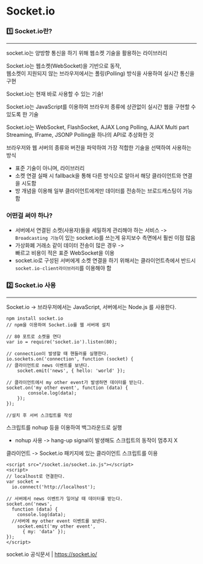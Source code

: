 # Socket.io

### 1️⃣ Socket.io란?
<hr/>

socket.io는 양방향 통신을 하기 위해 웹소켓 기술을 활용하는 라이브러리

Socket.io는 웹소켓(WebSocket)을 기반으로 동작, <br/>
웹소켓이 지원되지 않는 브라우저에서는 폴링(Polling) 방식을 사용하여 실시간 통신을 구현

Socket.io는 현재 바로 사용할 수 있는 기술!

 Socket.io는 JavaScript를 이용하여 브라우저 종류에 상관없이 실시간 웹을 구현할 수 있도록 한 기술

 Socket.io는 WebSocket, FlashSocket, AJAX Long Polling, AJAX Multi part Streaming, IFrame, JSONP Polling을 하나의 API로 추상화한 것
 
  브라우저와 웹 서버의 종류와 버전을 파악하여 가장 적합한 기술을 선택하여 사용하는 방식

- 표준 기술이 아니며, 라이브러리
- 소켓 연결 실패 시 fallback을 통해 다른 방식으로 알아서 해당 클라이언트와 연결을 시도함
- 방 개념을 이용해 일부 클라이언트에게만 데이터를 전송하는 브로드캐스팅이 가능함

### 어떤걸 써야 하나?
- 서버에서 연결된 소켓(사용자)들을 세밀하게 관리해야 하는 서비스 -> <br/>`Broadcasting 기능`이 있는 socket.io를 쓰는게 유지보수 측면에서 훨씬 이점 많음
- 가상화폐 거래소 같이 데이터 전송이 많은 경우 -> <br/> 빠르고 비용이 적은 표준 WebSocket을 이용
- socket.io로 구성된 서버에게 소켓 연결을 하기 위해서는 클라이언트측에서 반드시 `socket.io-client라이브러리`를 이용해야 함

### 2️⃣ Socket.io 사용
<hr/>

Socket.io -> 브라우저에서는 JavaScript, 서버에서는 Node.js 를 사용한다.

```
npm install socket.io
// npm을 이용하여 Socket.io를 웹 서버에 설치
```

```
// 80 포트로 소켓을 연다
var io = require('socket.io').listen(80);

// connection이 발생할 때 핸들러를 실행한다.
io.sockets.on('connection', function (socket) {  
// 클라이언트로 news 이벤트를 보낸다.
    socket.emit('news', { hello: 'world' });

// 클라이언트에서 my other event가 발생하면 데이터를 받는다.
socket.on('my other event', function (data) {  
        console.log(data);
    });
});

//설치 후 서버 스크립트를 작성
```

스크립트를 nohup 등을 이용하여 백그라운드로 실행
- nohup 사용 -> hang-up signal이 발생해도 스크립트의 동작이 멈추지 X

클라이언트 -> Socket.io 패키지에 있는 클라이언트 스크립트를 이용

```
<script src="/socket.io/socket.io.js"></script>  
<script>  
// localhost로 연결한다.
var socket =  
  io.connect('http://localhost');

// 서버에서 news 이벤트가 일어날 때 데이터를 받는다.
socket.on('news',  
  function (data) {
    console.log(data);
  //서버에 my other event 이벤트를 보낸다.
    socket.emit('my other event', 
      { my: 'data' });
});
</script>  
```

socket.io 공식문서 |  https://socket.io/ 